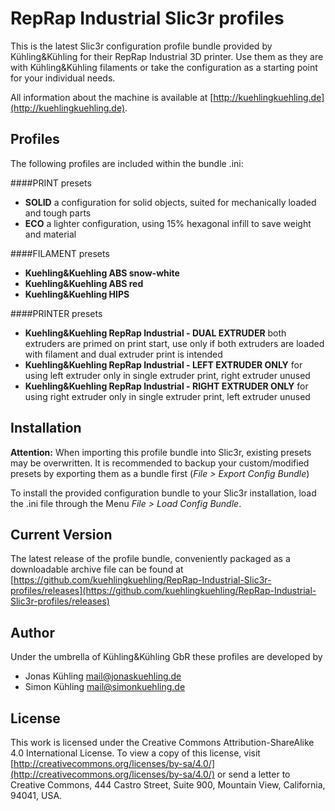 # RepRap Industrial Slic3r profiles

This is the latest Slic3r configuration profile bundle provided by Kühling&Kühling for 
their RepRap Industrial 3D printer. Use them as they are with Kühling&Kühling filaments
or take the configuration as a starting point for your individual needs.

All information about the machine is available at
[http://kuehlingkuehling.de](http://kuehlingkuehling.de).

## Profiles

The following profiles are included within the bundle .ini:

####PRINT presets
* **SOLID**
a configuration for solid objects, suited for mechanically loaded and tough parts
* **ECO**
a lighter configuration, using 15% hexagonal infill to save weight and material

####FILAMENT presets
* **Kuehling&Kuehling ABS snow-white**
* **Kuehling&Kuehling ABS red**
* **Kuehling&Kuehling HIPS**

####PRINTER presets
* **Kuehling&Kuehling RepRap Industrial - DUAL EXTRUDER**
both extruders are primed on print start, use only if both extruders are loaded with filament and dual extruder print is intended
* **Kuehling&Kuehling RepRap Industrial - LEFT EXTRUDER ONLY**
for using left extruder only in single extruder print, right extruder unused
* **Kuehling&Kuehling RepRap Industrial - RIGHT EXTRUDER ONLY**
for using right extruder only in single extruder print, left extruder unused

## Installation

**Attention:** When importing this profile bundle into Slic3r, existing presets may be overwritten. It is recommended to backup your custom/modified presets by exporting them as a bundle first (*File > Export Config Bundle*)

To install the provided configuration bundle to your Slic3r installation, load the .ini file through the Menu *File > Load Config Bundle*.


## Current Version

The latest release of the profile bundle, conveniently packaged as a downloadable archive file 
can be found at [https://github.com/kuehlingkuehling/RepRap-Industrial-Slic3r-profiles/releases](https://github.com/kuehlingkuehling/RepRap-Industrial-Slic3r-profiles/releases)

## Author

Under the umbrella of Kühling&Kühling GbR these profiles are developed by

* Jonas Kühling <mail@jonaskuehling.de>
* Simon Kühling <mail@simonkuehling.de>

## License

This work is licensed under the Creative Commons
Attribution-ShareAlike 4.0 International License. 
To view a copy of this license, visit 
[http://creativecommons.org/licenses/by-sa/4.0/](http://creativecommons.org/licenses/by-sa/4.0/) or 
send a letter to Creative Commons, 444 Castro Street,
Suite 900, Mountain View, California, 94041, USA.
